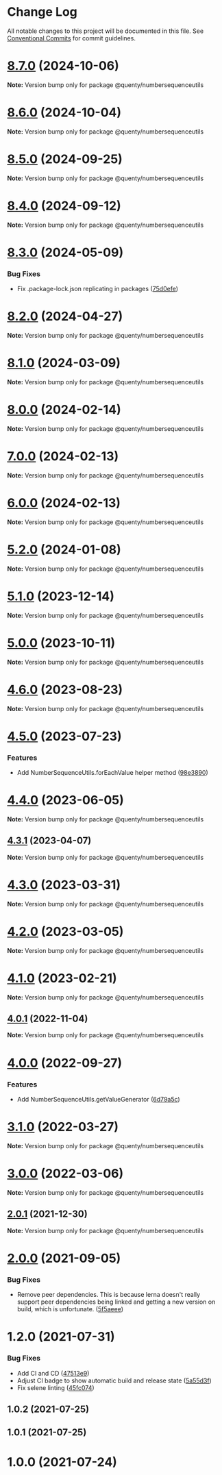 # Change Log

All notable changes to this project will be documented in this file.
See [Conventional Commits](https://conventionalcommits.org) for commit guidelines.

# [8.7.0](https://github.com/Quenty/NevermoreEngine/compare/@quenty/numbersequenceutils@8.6.0...@quenty/numbersequenceutils@8.7.0) (2024-10-06)

**Note:** Version bump only for package @quenty/numbersequenceutils





# [8.6.0](https://github.com/Quenty/NevermoreEngine/compare/@quenty/numbersequenceutils@8.5.0...@quenty/numbersequenceutils@8.6.0) (2024-10-04)

**Note:** Version bump only for package @quenty/numbersequenceutils





# [8.5.0](https://github.com/Quenty/NevermoreEngine/compare/@quenty/numbersequenceutils@8.4.0...@quenty/numbersequenceutils@8.5.0) (2024-09-25)

**Note:** Version bump only for package @quenty/numbersequenceutils





# [8.4.0](https://github.com/Quenty/NevermoreEngine/compare/@quenty/numbersequenceutils@8.3.0...@quenty/numbersequenceutils@8.4.0) (2024-09-12)

**Note:** Version bump only for package @quenty/numbersequenceutils





# [8.3.0](https://github.com/Quenty/NevermoreEngine/compare/@quenty/numbersequenceutils@8.2.0...@quenty/numbersequenceutils@8.3.0) (2024-05-09)


### Bug Fixes

* Fix .package-lock.json replicating in packages ([75d0efe](https://github.com/Quenty/NevermoreEngine/commit/75d0efeef239f221d93352af71a5b3e930ec23c5))





# [8.2.0](https://github.com/Quenty/NevermoreEngine/compare/@quenty/numbersequenceutils@8.1.0...@quenty/numbersequenceutils@8.2.0) (2024-04-27)

**Note:** Version bump only for package @quenty/numbersequenceutils





# [8.1.0](https://github.com/Quenty/NevermoreEngine/compare/@quenty/numbersequenceutils@8.0.0...@quenty/numbersequenceutils@8.1.0) (2024-03-09)

**Note:** Version bump only for package @quenty/numbersequenceutils





# [8.0.0](https://github.com/Quenty/NevermoreEngine/compare/@quenty/numbersequenceutils@7.0.0...@quenty/numbersequenceutils@8.0.0) (2024-02-14)

**Note:** Version bump only for package @quenty/numbersequenceutils





# [7.0.0](https://github.com/Quenty/NevermoreEngine/compare/@quenty/numbersequenceutils@6.0.0...@quenty/numbersequenceutils@7.0.0) (2024-02-13)

**Note:** Version bump only for package @quenty/numbersequenceutils





# [6.0.0](https://github.com/Quenty/NevermoreEngine/compare/@quenty/numbersequenceutils@5.2.0...@quenty/numbersequenceutils@6.0.0) (2024-02-13)

**Note:** Version bump only for package @quenty/numbersequenceutils





# [5.2.0](https://github.com/Quenty/NevermoreEngine/compare/@quenty/numbersequenceutils@5.1.0...@quenty/numbersequenceutils@5.2.0) (2024-01-08)

**Note:** Version bump only for package @quenty/numbersequenceutils





# [5.1.0](https://github.com/Quenty/NevermoreEngine/compare/@quenty/numbersequenceutils@5.0.0...@quenty/numbersequenceutils@5.1.0) (2023-12-14)

**Note:** Version bump only for package @quenty/numbersequenceutils





# [5.0.0](https://github.com/Quenty/NevermoreEngine/compare/@quenty/numbersequenceutils@4.6.0...@quenty/numbersequenceutils@5.0.0) (2023-10-11)

**Note:** Version bump only for package @quenty/numbersequenceutils





# [4.6.0](https://github.com/Quenty/NevermoreEngine/compare/@quenty/numbersequenceutils@4.5.0...@quenty/numbersequenceutils@4.6.0) (2023-08-23)

**Note:** Version bump only for package @quenty/numbersequenceutils





# [4.5.0](https://github.com/Quenty/NevermoreEngine/compare/@quenty/numbersequenceutils@4.4.0...@quenty/numbersequenceutils@4.5.0) (2023-07-23)


### Features

* Add NumberSequenceUtils.forEachValue helper method ([98e3890](https://github.com/Quenty/NevermoreEngine/commit/98e38903007a4510ab31bb28c69f35b14e1c1ffc))





# [4.4.0](https://github.com/Quenty/NevermoreEngine/compare/@quenty/numbersequenceutils@4.3.1...@quenty/numbersequenceutils@4.4.0) (2023-06-05)

**Note:** Version bump only for package @quenty/numbersequenceutils





## [4.3.1](https://github.com/Quenty/NevermoreEngine/compare/@quenty/numbersequenceutils@4.3.0...@quenty/numbersequenceutils@4.3.1) (2023-04-07)

**Note:** Version bump only for package @quenty/numbersequenceutils





# [4.3.0](https://github.com/Quenty/NevermoreEngine/compare/@quenty/numbersequenceutils@4.2.0...@quenty/numbersequenceutils@4.3.0) (2023-03-31)

**Note:** Version bump only for package @quenty/numbersequenceutils





# [4.2.0](https://github.com/Quenty/NevermoreEngine/compare/@quenty/numbersequenceutils@4.1.0...@quenty/numbersequenceutils@4.2.0) (2023-03-05)

**Note:** Version bump only for package @quenty/numbersequenceutils





# [4.1.0](https://github.com/Quenty/NevermoreEngine/compare/@quenty/numbersequenceutils@4.0.1...@quenty/numbersequenceutils@4.1.0) (2023-02-21)

**Note:** Version bump only for package @quenty/numbersequenceutils





## [4.0.1](https://github.com/Quenty/NevermoreEngine/compare/@quenty/numbersequenceutils@4.0.0...@quenty/numbersequenceutils@4.0.1) (2022-11-04)

**Note:** Version bump only for package @quenty/numbersequenceutils





# [4.0.0](https://github.com/Quenty/NevermoreEngine/compare/@quenty/numbersequenceutils@3.1.0...@quenty/numbersequenceutils@4.0.0) (2022-09-27)


### Features

* Add NumberSequenceUtils.getValueGenerator ([6d79a5c](https://github.com/Quenty/NevermoreEngine/commit/6d79a5cd5d7d42b945064d1b9666048378bc5585))





# [3.1.0](https://github.com/Quenty/NevermoreEngine/compare/@quenty/numbersequenceutils@3.0.0...@quenty/numbersequenceutils@3.1.0) (2022-03-27)

**Note:** Version bump only for package @quenty/numbersequenceutils





# [3.0.0](https://github.com/Quenty/NevermoreEngine/compare/@quenty/numbersequenceutils@2.0.1...@quenty/numbersequenceutils@3.0.0) (2022-03-06)

**Note:** Version bump only for package @quenty/numbersequenceutils





## [2.0.1](https://github.com/Quenty/NevermoreEngine/compare/@quenty/numbersequenceutils@2.0.0...@quenty/numbersequenceutils@2.0.1) (2021-12-30)

**Note:** Version bump only for package @quenty/numbersequenceutils





# [2.0.0](https://github.com/Quenty/NevermoreEngine/compare/@quenty/numbersequenceutils@1.2.0...@quenty/numbersequenceutils@2.0.0) (2021-09-05)


### Bug Fixes

* Remove peer dependencies. This is because lerna doesn't really support peer dependencies being linked and getting a new version on build, which is unfortunate. ([5f5aeee](https://github.com/Quenty/NevermoreEngine/commit/5f5aeeea8de9975435309e53679f0ef7064f9dd0))





# 1.2.0 (2021-07-31)


### Bug Fixes

* Add CI and CD ([47513e9](https://github.com/Quenty/NevermoreEngine/commit/47513e9b568162707534af132396dd8756947dd3))
* Adjust CI badge to show automatic build and release state ([5a55d3f](https://github.com/Quenty/NevermoreEngine/commit/5a55d3f19bf8d66a760d67da9b56ed47fab74656))
* Fix selene linting ([45fc074](https://github.com/Quenty/NevermoreEngine/commit/45fc07489ee59127ac6582689f19a0e87c1e5b5a))



## 1.0.2 (2021-07-25)



## 1.0.1 (2021-07-25)



# 1.0.0 (2021-07-24)
